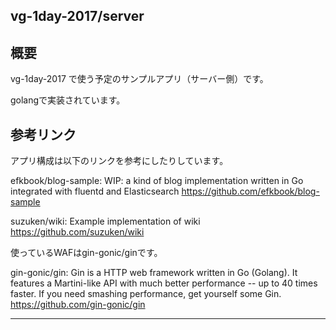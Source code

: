 vg-1day-2017/server
---

## 概要

vg-1day-2017 で使う予定のサンプルアプリ（サーバー側）です。

golangで実装されています。

## 参考リンク

アプリ構成は以下のリンクを参考にしたりしています。

efkbook/blog-sample: WIP: a kind of blog implementation written in Go integrated with fluentd and Elasticsearch
https://github.com/efkbook/blog-sample

suzuken/wiki: Example implementation of wiki
https://github.com/suzuken/wiki

使っているWAFはgin-gonic/ginです。

gin-gonic/gin: Gin is a HTTP web framework written in Go (Golang). It features a Martini-like API with much better performance -- up to 40 times faster. If you need smashing performance, get yourself some Gin.
https://github.com/gin-gonic/gin

---

